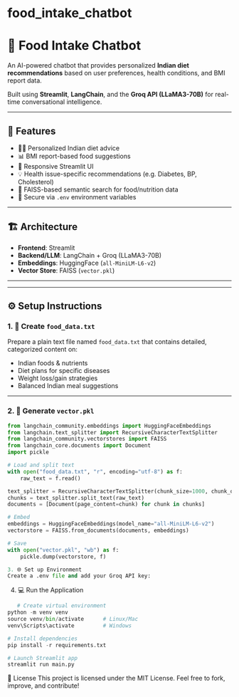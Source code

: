 # food_intake_chatbot
# 🍲 Food Intake Chatbot

An AI-powered chatbot that provides personalized **Indian diet recommendations** based on user preferences, health conditions, and BMI report data.

Built using **Streamlit**, **LangChain**, and the **Groq API (LLaMA3-70B)** for real-time conversational intelligence.

---

## 🚀 Features

- 🧑‍⚕️ Personalized Indian diet advice
- 📊 BMI report-based food suggestions
- 📱 Responsive Streamlit UI
- 💡 Health issue-specific recommendations (e.g. Diabetes, BP, Cholesterol)
- 🧠 FAISS-based semantic search for food/nutrition data
- 🔐 Secure via `.env` environment variables

---

## 🏗️ Architecture

- **Frontend**: Streamlit
- **Backend/LLM**: LangChain + Groq (LLaMA3-70B)
- **Embeddings**: HuggingFace (`all-MiniLM-L6-v2`)
- **Vector Store**: FAISS (`vector.pkl`)

---

---

## ⚙️ Setup Instructions

### 1. 🔧 Create `food_data.txt`

Prepare a plain text file named `food_data.txt` that contains detailed, categorized content on:

- Indian foods & nutrients
- Diet plans for specific diseases
- Weight loss/gain strategies
- Balanced Indian meal suggestions


---

### 2. 🔁 Generate `vector.pkl`

```python
from langchain_community.embeddings import HuggingFaceEmbeddings
from langchain.text_splitter import RecursiveCharacterTextSplitter
from langchain_community.vectorstores import FAISS
from langchain_core.documents import Document
import pickle

# Load and split text
with open("food_data.txt", "r", encoding="utf-8") as f:
    raw_text = f.read()

text_splitter = RecursiveCharacterTextSplitter(chunk_size=1000, chunk_overlap=200)
chunks = text_splitter.split_text(raw_text)
documents = [Document(page_content=chunk) for chunk in chunks]

# Embed
embeddings = HuggingFaceEmbeddings(model_name="all-MiniLM-L6-v2")
vectorstore = FAISS.from_documents(documents, embeddings)

# Save
with open("vector.pkl", "wb") as f:
    pickle.dump(vectorstore, f)
```
```python
3. 🌐 Set up Environment
Create a .env file and add your Groq API key:
```
4. 💻 Run the Application
```python
   # Create virtual environment
python -m venv venv
source venv/bin/activate      # Linux/Mac
venv\Scripts\activate         # Windows

# Install dependencies
pip install -r requirements.txt

# Launch Streamlit app
streamlit run main.py
```
🪪 License
This project is licensed under the MIT License. Feel free to fork, improve, and contribute!
